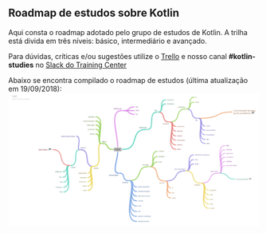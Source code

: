 ## Roadmap de estudos sobre Kotlin

Aqui consta o roadmap adotado pelo grupo de estudos de Kotlin.
A trilha está divida em três níveis: básico, intermediário e avançado.

Para dúvidas, críticas e/ou sugestões utilize o [Trello](https://trello.com/invite/b/tyvlJzIK/a5bd2cb7f505ef1a64de495151f3cee6/kotlin-roadmap) e nosso canal **#kotlin-studies** no [Slack do Training Center](https://github.com/training-center/slack)

Abaixo se encontra compilado o roadmap de estudos (última atualização em 19/09/2018):
![Fluxo proposto](roadmap.png)